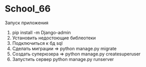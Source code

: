 # School_66
Запуск приложения
1. pip install -m Django-admin
2. Установить недостоющие библеотеки
3. Подключиться к бд sql
4. Cделать миграции => python manage.py migrate
5. Создать суперюзера => python manage.py createsuperuser
6. Запустить сервер python manage.py runserver

